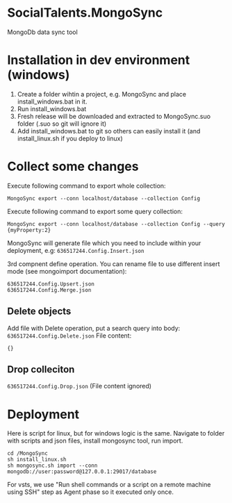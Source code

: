 
# SocialTalents.MongoSync
MongoDb data sync tool

# Installation in dev environment (windows)

1. Create a folder wihtin a project, e.g. MongoSync and place install_windows.bat in it.
2. Run install_windows.bat
3. Fresh release will be downloaded and extracted to MongoSync.suo folder (.suo so git will ignore it)
4. Add install_windows.bat to git so others can easily install it (and install_linux.sh if you deploy to linux)

# Collect some changes

Execute following command to export whole collection:
```
MongoSync export --conn localhost/database --collection Config 
```

Execute following command to export some query collection:
```
MongoSync export --conn localhost/database --collection Config --query {myProperty:2}
```

MongoSync will generate file which you need to include within your deployment, e.g:
`636517244.Config.Insert.json`

3rd compnent define operation. You can rename file to use different insert mode (see mongoimport documentation):
```
636517244.Config.Upsert.json
636517244.Config.Merge.json
```

## Delete objects
Add file with Delete operation, put a search query into body:
`636517244.Config.Delete.json`
File content:
```
{}
```

## Drop colleciton
`636517244.Config.Drop.json`
(File content ignored)

# Deployment

Here is script for linux, but for windows logic is the same. Navigate to folder with scripts and json files, install mongosync tool, run import.

```
cd /MongoSync
sh install_linux.sh
sh mongosync.sh import --conn mongodb://user:password@127.0.0.1:29017/database
```

For vsts, we use "Run shell commands or a script on a remote machine using SSH" step as Agent phase so it executed only once.
